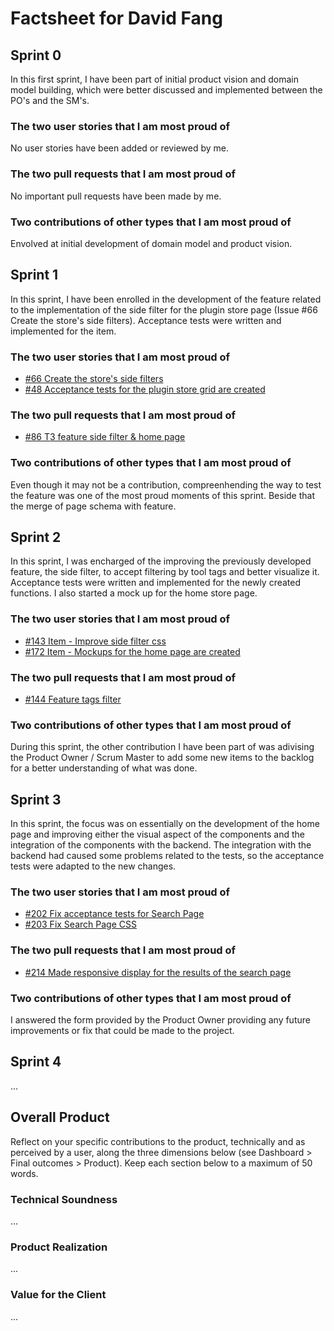 # Factsheet for David Fang

## Sprint 0

In this first sprint, I have been part of initial product vision and domain model building, which were better discussed and implemented between the PO's and the SM's.

### The two user stories that I am most proud of

No user stories have been added or reviewed by me.

### The two pull requests that I am most proud of

No important pull requests have been made by me.

### Two contributions of other types that I am most proud of

Envolved at initial development of domain model and product vision.

## Sprint 1

In this sprint, I have been enrolled in the development of the feature related to the implementation of the side filter for the plugin store page (Issue #66 Create the store's side filters). Acceptance tests were written and implemented for the item.

### The two user stories that I am most proud of

- [#66 Create the store's side filters](https://github.com/FEUP-MEIC-DS-2023-1MEIC08/VAXPRED/issues/66)
- [#48 Acceptance tests for the plugin store grid are created](https://github.com/FEUP-MEIC-DS-2023-1MEIC08/VAXPRED/issues/48)

### The two pull requests that I am most proud of

- [#86 T3 feature side filter & home page](https://github.com/FEUP-MEIC-DS-2023-1MEIC08/VAXPRED/pull/86)

### Two contributions of other types that I am most proud of

Even though it may not be a contribution, compreenhending the way to test the feature was one of the most proud moments of this sprint.
Beside that the merge of page schema with feature.

## Sprint 2

In this sprint, I was encharged of the improving the previously developed feature, the side filter, to accept filtering by tool tags and better visualize it. Acceptance tests were written and implemented for the newly created functions. I also started a mock up for the home store page.

### The two user stories that I am most proud of

- [#143 Item - Improve side filter css](https://github.com/FEUP-MEIC-DS-2023-1MEIC08/VAXPRED/issues/143)
- [#172 Item - Mockups for the home page are created](https://github.com/FEUP-MEIC-DS-2023-1MEIC08/VAXPRED/issues/172)

### The two pull requests that I am most proud of

- [#144 Feature tags filter](https://github.com/FEUP-MEIC-DS-2023-1MEIC08/VAXPRED/pull/144)

### Two contributions of other types that I am most proud of

During this sprint, the other contribution I have been part of was adivising the Product Owner / Scrum Master to add some new items to the backlog for a better understanding of what was done.

## Sprint 3

In this sprint, the focus was on essentially on the development of the home page and improving either the visual aspect of the components and the integration of the components with the backend. The integration with the backend had caused some problems related to the tests, so the acceptance tests were adapted to the new changes.

### The two user stories that I am most proud of

- [#202 Fix acceptance tests for Search Page](https://github.com/FEUP-MEIC-DS-2023-1MEIC08/VAXPRED/issues/202)
- [#203 Fix Search Page CSS](https://github.com/FEUP-MEIC-DS-2023-1MEIC08/VAXPRED/issues/203)

### The two pull requests that I am most proud of

- [#214 Made responsive display for the results of the search page](https://github.com/FEUP-MEIC-DS-2023-1MEIC08/VAXPRED/pull/214)

### Two contributions of other types that I am most proud of

I answered the form provided by the Product Owner providing any future improvements or fix that could be made to the project.

## Sprint 4

...


## Overall Product

Reflect on your specific contributions to the product, technically and as perceived by a user, along the three dimensions below (see Dashboard > Final outcomes > Product). Keep each section below to a maximum of 50 words.


### Technical Soundness

...


### Product Realization

...


### Value for the Client

...
